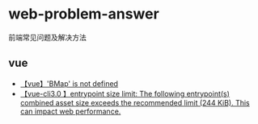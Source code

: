 # web-problem-answer
前端常见问题及解决方法


## vue
* [【vue】'BMap' is not defined](https://github.com/wqb2017/web-problem-answer/issues/2)
* [【vue-cli3.0 】entrypoint size limit: The following entrypoint(s) combined asset size exceeds the recommended limit (244 KiB). This can impact web performance.](https://github.com/wqb2017/web-problem-answer/issues/1)

